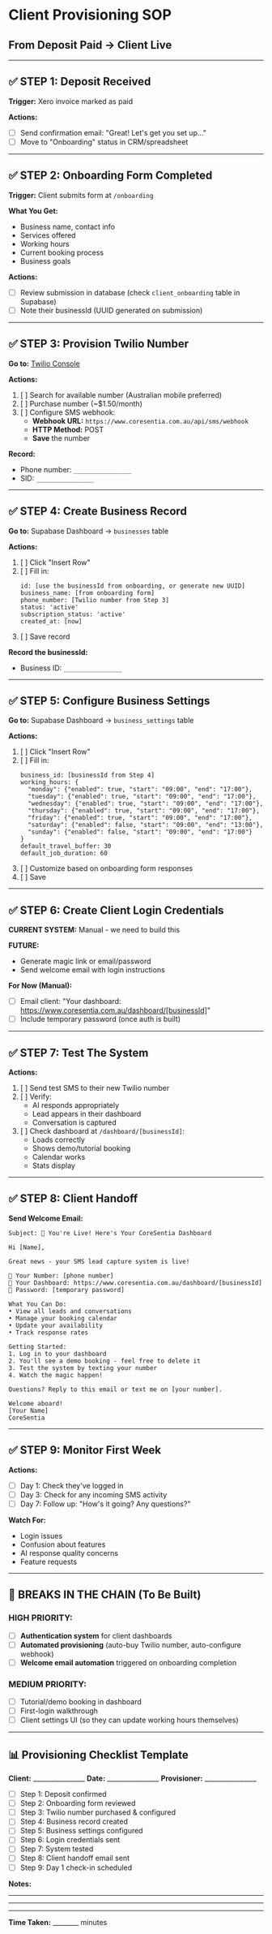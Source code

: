 # Client Provisioning SOP
## From Deposit Paid → Client Live

---

## ✅ STEP 1: Deposit Received
**Trigger:** Xero invoice marked as paid

**Actions:**
- [ ] Send confirmation email: "Great! Let's get you set up..."
- [ ] Move to "Onboarding" status in CRM/spreadsheet

---

## ✅ STEP 2: Onboarding Form Completed
**Trigger:** Client submits form at `/onboarding`

**What You Get:**
- Business name, contact info
- Services offered
- Working hours
- Current booking process
- Business goals

**Actions:**
- [ ] Review submission in database (check `client_onboarding` table in Supabase)
- [ ] Note their businessId (UUID generated on submission)

---

## ✅ STEP 3: Provision Twilio Number

**Go to:** [Twilio Console](https://console.twilio.com/us1/develop/phone-numbers/manage/search)

**Actions:**
1. [ ] Search for available number (Australian mobile preferred)
2. [ ] Purchase number (~$1.50/month)
3. [ ] Configure SMS webhook:
   - **Webhook URL:** `https://www.coresentia.com.au/api/sms/webhook`
   - **HTTP Method:** POST
   - **Save** the number

**Record:**
- Phone number: `________________`
- SID: `________________`

---

## ✅ STEP 4: Create Business Record

**Go to:** Supabase Dashboard → `businesses` table

**Actions:**
1. [ ] Click "Insert Row"
2. [ ] Fill in:
   ```
   id: [use the businessId from onboarding, or generate new UUID]
   business_name: [from onboarding form]
   phone_number: [Twilio number from Step 3]
   status: 'active'
   subscription_status: 'active'
   created_at: [now]
   ```
3. [ ] Save record

**Record the businessId:**
- Business ID: `________________`

---

## ✅ STEP 5: Configure Business Settings

**Go to:** Supabase Dashboard → `business_settings` table

**Actions:**
1. [ ] Click "Insert Row"
2. [ ] Fill in:
   ```
   business_id: [businessId from Step 4]
   working_hours: {
     "monday": {"enabled": true, "start": "09:00", "end": "17:00"},
     "tuesday": {"enabled": true, "start": "09:00", "end": "17:00"},
     "wednesday": {"enabled": true, "start": "09:00", "end": "17:00"},
     "thursday": {"enabled": true, "start": "09:00", "end": "17:00"},
     "friday": {"enabled": true, "start": "09:00", "end": "17:00"},
     "saturday": {"enabled": false, "start": "09:00", "end": "13:00"},
     "sunday": {"enabled": false, "start": "09:00", "end": "17:00"}
   }
   default_travel_buffer: 30
   default_job_duration: 60
   ```
3. [ ] Customize based on onboarding form responses
4. [ ] Save

---

## ✅ STEP 6: Create Client Login Credentials

**CURRENT SYSTEM:** Manual - we need to build this

**FUTURE:**
- Generate magic link or email/password
- Send welcome email with login instructions

**For Now (Manual):**
- [ ] Email client: "Your dashboard: https://www.coresentia.com.au/dashboard/[businessId]"
- [ ] Include temporary password (once auth is built)

---

## ✅ STEP 7: Test The System

**Actions:**
1. [ ] Send test SMS to their new Twilio number
2. [ ] Verify:
   - AI responds appropriately
   - Lead appears in their dashboard
   - Conversation is captured
3. [ ] Check dashboard at `/dashboard/[businessId]`:
   - Loads correctly
   - Shows demo/tutorial booking
   - Calendar works
   - Stats display

---

## ✅ STEP 8: Client Handoff

**Send Welcome Email:**

```
Subject: 🚀 You're Live! Here's Your CoreSentia Dashboard

Hi [Name],

Great news - your SMS lead capture system is live!

📱 Your Number: [phone number]
🔗 Your Dashboard: https://www.coresentia.com.au/dashboard/[businessId]
🔐 Password: [temporary password]

What You Can Do:
• View all leads and conversations
• Manage your booking calendar
• Update your availability
• Track response rates

Getting Started:
1. Log in to your dashboard
2. You'll see a demo booking - feel free to delete it
3. Test the system by texting your number
4. Watch the magic happen!

Questions? Reply to this email or text me on [your number].

Welcome aboard!
[Your Name]
CoreSentia
```

---

## ✅ STEP 9: Monitor First Week

**Actions:**
- [ ] Day 1: Check they've logged in
- [ ] Day 3: Check for any incoming SMS activity
- [ ] Day 7: Follow up: "How's it going? Any questions?"

**Watch For:**
- Login issues
- Confusion about features
- AI response quality concerns
- Feature requests

---

## 🚨 BREAKS IN THE CHAIN (To Be Built)

### HIGH PRIORITY:
- [ ] **Authentication system** for client dashboards
- [ ] **Automated provisioning** (auto-buy Twilio number, auto-configure webhook)
- [ ] **Welcome email automation** triggered on onboarding completion

### MEDIUM PRIORITY:
- [ ] Tutorial/demo booking in dashboard
- [ ] First-login walkthrough
- [ ] Client settings UI (so they can update working hours themselves)

---

## 📊 Provisioning Checklist Template

**Client:** ________________
**Date:** ________________
**Provisioner:** ________________

- [ ] Step 1: Deposit confirmed
- [ ] Step 2: Onboarding form reviewed
- [ ] Step 3: Twilio number purchased & configured
- [ ] Step 4: Business record created
- [ ] Step 5: Business settings configured
- [ ] Step 6: Login credentials sent
- [ ] Step 7: System tested
- [ ] Step 8: Client handoff email sent
- [ ] Step 9: Day 1 check-in scheduled

**Notes:**
_______________________________________
_______________________________________
_______________________________________

**Time Taken:** ________ minutes
